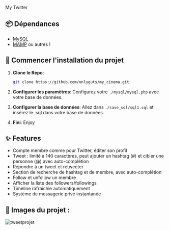 My Twitter

## 📦 Dépendances
- [MySQL](https://www.mysql.com/en/)
- [MAMP](https://www.mamp.info/en/downloads/) ou autres !

## 🚀 Commencer l'installation du projet

1. **Clone le Repo**:
   ```bash
   git clone https://github.com/onlyguts/my_cinema.git
   ```

2. **Configurer les paramètres**:
    Configurez votre `./mysql/mysql.php` avec votre base de données.

3. **Configurer la base de données**:
   Allez dans `./save_sql/sql1.sql` et insérez le .sql dans votre base de données.

4. **Fini**:
    Enjoy
   
## ✨ Features 

- Compte membre comme pour Twitter, éditer son profil
- Tweet : limité à 140 caractères, peut ajouter un hashtag (#)
et cibler une personne (@) avec auto-complétion
- Répondre à un tweet et retweeter
- Section de recherche de hashtag et de membre, avec auto-complétion
- Follow et unfollow un membre
- Afficher la liste des followers/followings
- Timeline rafraichie automatiquement
- Système de messagerie privé instantanée

## 📸 Images du projet : 

![tweetprojet](https://github.com/user-attachments/assets/47b59255-f39e-4a5c-a2d6-ad8f33c7d69a)

